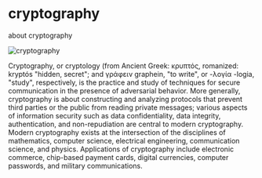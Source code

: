 # cryptography
about cryptography

![cryptography](https://upload.wikimedia.org/wikipedia/commons/4/4a/Caesar_cipher_left_shift_of_3.svg "Alphabet shift ciphers are believed to have been used by Julius Caesar over 2,000 years ago. This is an example with k = 3. In other words, the letters in the alphabet are shifted three in one direction to encrypt and three in the other direction to decrypt.")

Cryptography, or cryptology (from Ancient Greek: κρυπτός, romanized: kryptós "hidden, secret"; and γράφειν graphein, "to write", or -λογία -logia, "study", respectively, is the practice and study of techniques for secure communication in the presence of adversarial behavior. More generally, cryptography is about constructing and analyzing protocols that prevent third parties or the public from reading private messages; various aspects of information security such as data confidentiality, data integrity, authentication, and non-repudiation are central to modern cryptography. Modern cryptography exists at the intersection of the disciplines of mathematics, computer science, electrical engineering, communication science, and physics. Applications of cryptography include electronic commerce, chip-based payment cards, digital currencies, computer passwords, and military communications.
